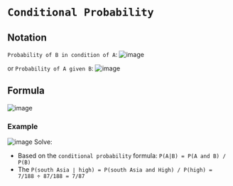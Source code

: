 # `Conditional Probability`



## Notation

`Probability of B in condition of A`:
![image](https://user-images.githubusercontent.com/14041622/44021190-bffe074a-9f16-11e8-8070-d494288277e8.png)

or `Probability of A given B`:
![image](https://user-images.githubusercontent.com/14041622/44021217-d32d765c-9f16-11e8-8467-26cbc4b790d3.png)

## Formula
![image](https://user-images.githubusercontent.com/14041622/44021348-2309ff24-9f17-11e8-838b-169563679420.png)


### Example
![image](https://user-images.githubusercontent.com/14041622/44024197-3a720794-9f1f-11e8-823d-597a6775f95c.png)
Solve:
- Based on the `conditional probability` formula: `P(A|B) = P(A and B) / P(B)`
- The `P(south Asia ∣ high) = P(south Asia and High) / P(high) = 7/188 ÷ 87/188 = 7/87`